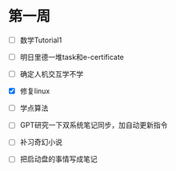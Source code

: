 # 第一周

- [ ] 数学Tutorial1

- [ ] 明日里德一堆task和e-certificate

- [ ] 确定人机交互学不学

- [x] 修复linux

- [ ] 学点算法

- [ ] GPT研究一下双系统笔记同步，加自动更新指令

- [ ] 补习奇幻小说

- [ ] 把启动盘的事情写成笔记